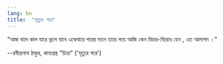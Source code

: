 ```yaml
---
lang: bn
title:  "মৃত্যুর পরে"
---
```

"আজ বাদে কাল যারে
ভুলে যাবে একেবারে
       পরের মতন
তারে লয়ে আজি কেন
বিচার-বিরোধ হেন ,
      এত আলাপন ।"
      
--রবীন্দ্রনাথ ঠাকুর, কাব্যগ্রন্থ "চিত্রা" ('মৃত্যুর পরে')
